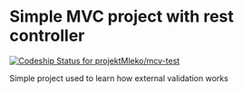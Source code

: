 # Simple MVC project with rest controller

[![Codeship Status for projektMleko/mcv-test](https://app.codeship.com/projects/c9a824c0-25a8-0137-9a72-4e639a37d7d6/status?branch=master)](https://app.codeship.com/projects/330214)

Simple project used to learn how external validation works


